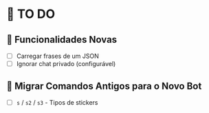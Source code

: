 # 📝 TO DO

## 🚀 Funcionalidades Novas

- [ ] Carregar frases de um JSON
- [ ] Ignorar chat privado (configurável)

## 🔄 Migrar Comandos Antigos para o Novo Bot

- [ ] `s` / `s2` / `s3` - Tipos de stickers